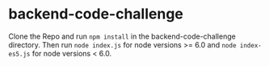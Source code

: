 # backend-code-challenge

Clone the Repo and run `npm install` in the backend-code-challenge directory.
Then run `node index.js` for node versions >= 6.0 and `node index-es5.js` for node versions < 6.0.
